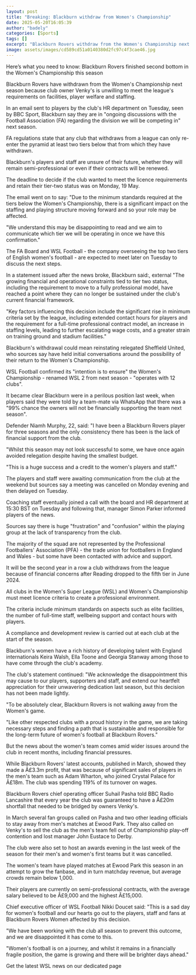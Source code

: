 ```yaml
---
layout: post
title: "Breaking: Blackburn withdraw from Women's Championship"
date: 2025-05-20T16:05:39
author: "badely"
categories: [Sports]
tags: []
excerpt: "Blackburn Rovers withdraw from the Women's Championship next season because club owners are unwilling to meet the league's requirements."
image: assets/images/cd589cd51a0140380d2fc97c4f3cae46.jpg
---
```


Here’s what you need to know: Blackburn Rovers finished second bottom in the Women's Championship this season

Blackburn Rovers have withdrawn from the Women's Championship next season because club owner Venky's is unwilling to meet the league's requirements on facilities, player welfare and staffing.

In an email sent to players by the club's HR department on Tuesday, seen by BBC Sport, Blackburn say they are in "ongoing discussions with the Football Association (FA) regarding the division we will be competing in" next season.

FA regulations state that any club that withdraws from a league can only re-enter the pyramid at least two tiers below that from which they have withdrawn.

Blackburn's players and staff are unsure of their future, whether they will remain semi-professional or even if their contracts will be renewed. 

The deadline to decide if the club wanted to meet the licence requirements and retain their tier-two status was on Monday, 19 May.

The email went on to say: "Due to the minimum standards required at the tiers below the Women's Championship, there is a significant impact on the staffing and playing structure moving forward and so your role may be affected.

"We understand this may be disappointing to read and we aim to communicate which tier we will be operating in once we have this confirmation."

The FA Board and WSL Football - the company overseeing the top two tiers of English women's football - are expected to meet later on Tuesday to discuss the next steps.

In a statement issued after the news broke, Blackburn said:, external "The growing financial and operational constraints tied to tier two status, including the requirement to move to a fully professional model, have reached a point where they can no longer be sustained under the club's current financial framework.

"Key factors influencing this decision include the significant rise in minimum criteria set by the league, including extended contact hours for players and the requirement for a full-time professional contract model, an increase in staffing levels, leading to further escalating wage costs, and a greater strain on training ground and stadium facilities."

Blackburn's withdrawal could mean reinstating relegated Sheffield United, who sources say have held initial conversations around the possibility of their return to the Women's Championship.

WSL Football confirmed its "intention is to ensure" the Women's Championship - renamed WSL 2 from next season - "operates with 12 clubs". 

It became clear Blackburn were in a perilous position last week, when players said they were told by a team-mate via WhatsApp that there was a "99% chance the owners will not be financially supporting the team next season".

Defender Niamh Murphy, 22, said: "I have been a Blackburn Rovers player for three seasons and the only consistency there has been is the lack of financial support from the club.

"Whilst this season may not look successful to some, we have once again avoided relegation despite having the smallest budget.

"This is a huge success and a credit to the women's players and staff."

The players and staff were awaiting communication from the club at the weekend but sources say a meeting was cancelled on Monday evening and then delayed on Tuesday.

Coaching staff eventually joined a call with the board and HR department at 15:30 BST on Tuesday and following that, manager Simon Parker informed players of the news.

Sources say there is huge "frustration" and "confusion" within the playing group at the lack of transparency from the club. 

The majority of the squad are not represented by the Professional Footballers' Association (PFA) - the trade union for footballers in England and Wales - but some have been contacted with advice and support.

It will be the second year in a row a club withdraws from the league because of financial concerns after Reading dropped to the fifth tier in June 2024.

All clubs in the Women's Super League (WSL) and Women's Championship must meet licence criteria to create a professional environment.

The criteria include minimum standards on aspects such as elite facilities, the number of full-time staff, wellbeing support and contact hours with players.

A compliance and development review is carried out at each club at the start of the season.

Blackburn's women have a rich history of developing talent with England internationals Keira Walsh, Ella Toone and Georgia Stanway among those to have come through the club's academy.

The club's statement continued: "We acknowledge the disappointment this may cause to our players, supporters and staff, and extend our heartfelt appreciation for their unwavering dedication last season, but this decision has not been made lightly.

"To be absolutely clear, Blackburn Rovers is not walking away from the Women's game.

"Like other respected clubs with a proud history in the game, we are taking necessary steps and finding a path that is sustainable and responsible for the long-term future of women's football at Blackburn Rovers."

But the news about the women's team comes amid wider issues around the club in recent months, including financial pressures.

While Blackburn Rovers' latest accounts, published in March, showed they made a Â£3.3m profit, that was because of significant sales of players in the men's team such as Adam Wharton, who joined Crystal Palace for Â£18m. The club was spending 119% of its turnover on wages.

Blackburn Rovers chief operating officer Suhail Pasha told BBC Radio Lancashire that every year the club was guaranteed to have a Â£20m shortfall that needed to be bridged by owners Venky's.

In March several fan groups called on Pasha and two other leading officials to stay away from men's matches at Ewood Park. They also called on Venky's to sell the club as the men's team fell out of Championship play-off contention and lost manager John Eustace to Derby.

The club were also set to host an awards evening in the last week of the season for their men's and women's first teams but it was cancelled.

The women's team have played matches at Ewood Park this season in an attempt to grow the fanbase, and in turn matchday revenue, but average crowds remain below 1,000.

Their players are currently on semi-professional contracts, with the average salary believed to be Â£9,000 and the highest Â£15,000.

Chief executive officer of WSL Football Nikki Doucet said: "This is a sad day for women's football and our hearts go out to the players, staff and fans at Blackburn Rovers Women affected by this decision.

"We have been working with the club all season to prevent this outcome, and we are disappointed it has come to this. 

"Women's football is on a journey, and whilst it remains in a financially fragile position, the game is growing and there will be brighter days ahead."

Get the latest WSL news on our dedicated page

